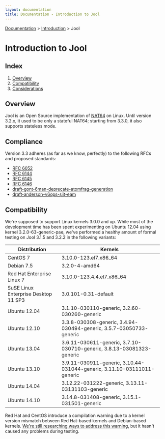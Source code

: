 ```yaml
---
layout: documentation
title: Documentation - Introduction to Jool
---
```


[Documentation](doc-index.html) > [Introduction](doc-index.html#introduction) > Jool

# Introduction to Jool

## Index

1. [Overview](#overview)
2. [Compatibility](#compatibility)
3. [Considerations](#considerations)

## Overview

Jool is an Open Source implementation of [NAT64](intro-nat64.html) on Linux. Until version 3.2.x, it used to be only a stateful NAT64; starting from 3.3.0, it also supports stateless mode.

## Compliance

Version 3.3 adheres (as far as we know, perfectly) to the following RFCs and proposed standards:

- [RFC 6052](https://tools.ietf.org/html/rfc6052)
- [RFC 6144](https://tools.ietf.org/html/rfc6144)
- [RFC 6145](https://tools.ietf.org/html/rfc6145)
- [RFC 6146](https://tools.ietf.org/html/rfc6146)
- [draft-gont-6man-deprecate-atomfrag-generation](https://tools.ietf.org/html/draft-gont-6man-deprecate-atomfrag-generation-01)
- [draft-anderson-v6ops-siit-eam](https://tools.ietf.org/html/draft-anderson-v6ops-siit-eam-02)

## Compatibility

We're supposed to support Linux kernels 3.0.0 and up. While most of the development time has been spent experimenting on Ubuntu 12.04 using kernel 3.2.0-63-generic-pae, we've performed a healthy amount of formal testing on Jool 3.1.5 and 3.2.2 in the following variants:

| Distribution | Kernels |
| -------------|---------|
| CentOS 7 | 3.10.0-123.el7.x86_64 |
| Debian 7.5 | 3.2.0-4-amd64 |
| Red Hat Enterprise Linux 7 | 3.10.0-123.4.4.el7.x86_64 |
| SuSE Linux Enterprise Desktop 11 SP3 | 3.0.101-0.31-default |
| Ubuntu 12.04 | 3.1.10-030110-generic, 3.2.60-030260-generic |
| Ubuntu 12.10 | 3.3.8-030308-generic, 3.4.94-030494-generic, 3.5.7-03050733-generic |
| Ubuntu 13.04 | 3.6.11-030611-generic, 3.7.10-030710-generic, 3.8.13-03081323-generic |
| Ubuntu 13.10 | 3.9.11-030911-generic, 3.10.44-031044-generic, 3.11.10-03111011-generic |
| Ubuntu 14.04 | 3.12.22-031222-generic, 3.13.11-03131103-generic |
| Ubuntu 14.10 | 3.14.8-031408-generic, 3.15.1-031501-generic |

Red Hat and CentOS introduce a compilation warning due to a kernel version mismatch between Red Hat-based kernels and Debian-based kernels. <a href="https://github.com/NICMx/NAT64/issues/105" target="_blank">We're still researching ways to address this warning</a>, but it hasn't caused any problems during testing.

